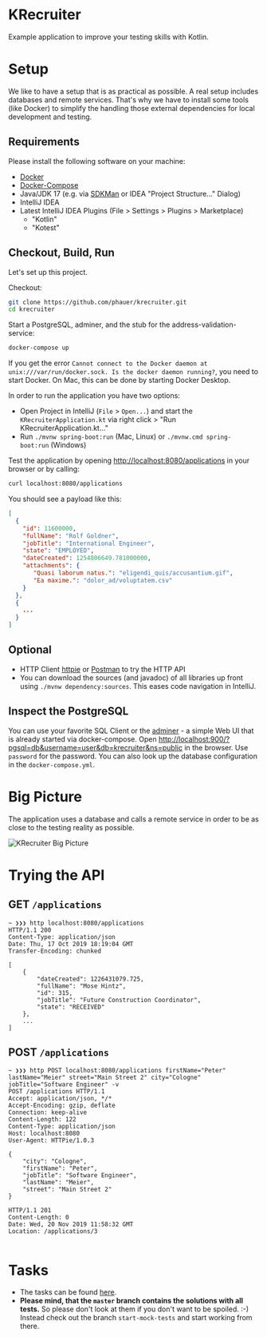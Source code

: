# KRecruiter

Example application to improve your testing skills with Kotlin. 

# Setup

We like to have a setup that is as practical as possible. A real setup includes databases and remote services. That's why we have to install some tools (like Docker) to simplify the handling those external dependencies for local development and testing.  

## Requirements

Please install the following software on your machine:

- [Docker](https://docs.docker.com/install/)
- [Docker-Compose](https://docs.docker.com/compose/install/)
- Java/JDK 17 (e.g. via [SDKMan](https://sdkman.io/) or IDEA "Project Structure..." Dialog)
- IntelliJ IDEA
- Latest IntelliJ IDEA Plugins (File > Settings > Plugins > Marketplace)
    - "Kotlin"
    - "Kotest"

## Checkout, Build, Run

Let's set up this project.

Checkout:

```bash
git clone https://github.com/phauer/krecruiter.git
cd krecruiter
```

Start a PostgreSQL, adminer, and the stub for the address-validation-service:

```bash
docker-compose up
```

If you get the error `Cannot connect to the Docker daemon at unix:///var/run/docker.sock. Is the docker daemon running?`, you need to start Docker. On Mac, this can be done by starting Docker Desktop.

In order to run the application you have two options:

- Open Project in IntelliJ (`File` > `Open...`) and start the `KRecruiterApplication.kt` via right click > "Run KRecruiterApplication.kt..."
- Run `./mvnw spring-boot:run` (Mac, Linux) or `./mvnw.cmd spring-boot:run` (Windows)

Test the application by opening [http://localhost:8080/applications](http://localhost:8080/applications) in your browser or by calling:

```bash
curl localhost:8080/applications
```

You should see a payload like this:

```json
[
  {
    "id": 11600000,
    "fullName": "Rolf Goldner",
    "jobTitle": "International Engineer",
    "state": "EMPLOYED",
    "dateCreated": 1254806649.781000000,
    "attachments": {
       "Quasi laborum natus.": "eligendi_quis/accusantium.gif",
       "Ea maxime.": "dolor_ad/voluptatem.csv"     
    }
  },
  {
    ... 
  }
]
```

## Optional

- HTTP Client [httpie](https://httpie.org/) or [Postman](https://www.getpostman.com/) to try the HTTP API 
- You can download the sources (and javadoc) of all libraries up front using `./mvnw dependency:sources`. This eases code navigation in IntelliJ. 

## Inspect the PostgreSQL

You can use your favorite SQL Client or the [adminer](https://www.adminer.org/) - a simple Web UI that is already started via docker-compose. Open [http://localhost:900/?pgsql=db&username=user&db=krecruiter&ns=public](http://localhost:900/?pgsql=db&username=user&db=krecruiter&ns=public) in the browser. Use `password` for the password. You can also look up the database configuration in the `docker-compose.yml`.

# Big Picture

The application uses a database and calls a remote service in order to be as close to the testing reality as possible.  

![KRecruiter Big Picture](docs/krecruiter-big-picture.png)

# Trying the API

## GET `/applications`

```
~ ❯❯❯ http localhost:8080/applications
HTTP/1.1 200 
Content-Type: application/json
Date: Thu, 17 Oct 2019 18:19:04 GMT
Transfer-Encoding: chunked

[
    {
        "dateCreated": 1226431079.725,
        "fullName": "Mose Hintz",
        "id": 315,
        "jobTitle": "Future Construction Coordinator",
        "state": "RECEIVED"
    },
    ...
]
```

## POST `/applications`

```
~ ❯❯❯ http POST localhost:8080/applications firstName="Peter" lastName="Meier" street="Main Street 2" city="Cologne" jobTitle="Software Engineer" -v
POST /applications HTTP/1.1
Accept: application/json, */*
Accept-Encoding: gzip, deflate
Connection: keep-alive
Content-Length: 122
Content-Type: application/json
Host: localhost:8080
User-Agent: HTTPie/1.0.3

{
    "city": "Cologne",
    "firstName": "Peter",
    "jobTitle": "Software Engineer",
    "lastName": "Meier",
    "street": "Main Street 2"
}

HTTP/1.1 201 
Content-Length: 0
Date: Wed, 20 Nov 2019 11:58:32 GMT
Location: /applications/3


```

# Tasks 

- The tasks can be found [here](tasks.md).
- **Please mind, that the `master` branch contains the solutions with all tests.** So please don't look at them if you don't want to be spoiled. :-) Instead check out the branch `start-mock-tests` and start working from there.

